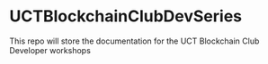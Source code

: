 # UCTBlockchainClubDevSeries
This repo will store the documentation for the UCT Blockchain Club Developer workshops

